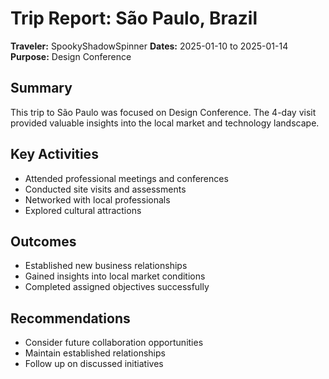# Trip Report: São Paulo, Brazil

**Traveler:** SpookyShadowSpinner
**Dates:** 2025-01-10 to 2025-01-14
**Purpose:** Design Conference

## Summary
This trip to São Paulo was focused on Design Conference. The 4-day visit provided valuable insights into the local market and technology landscape.

## Key Activities
- Attended professional meetings and conferences
- Conducted site visits and assessments
- Networked with local professionals
- Explored cultural attractions

## Outcomes
- Established new business relationships
- Gained insights into local market conditions
- Completed assigned objectives successfully

## Recommendations
- Consider future collaboration opportunities
- Maintain established relationships
- Follow up on discussed initiatives
